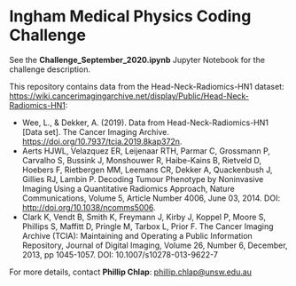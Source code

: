 # Ingham Medical Physics Coding Challenge

See the **Challenge_September_2020.ipynb** Jupyter Notebook for the challenge description.

This repository contains data from the Head-Neck-Radiomics-HN1 dataset: https://wiki.cancerimagingarchive.net/display/Public/Head-Neck-Radiomics-HN1:
- Wee, L., & Dekker, A. (2019). Data from Head-Neck-Radiomics-HN1 [Data set]. The Cancer Imaging Archive. https://doi.org/10.7937/tcia.2019.8kap372n.
- Aerts HJWL, Velazquez ER, Leijenaar RTH, Parmar C, Grossmann P, Carvalho S, Bussink J, Monshouwer R, Haibe-Kains B, Rietveld D, Hoebers F, Rietbergen MM, Leemans CR, Dekker A, Quackenbush J, Gillies RJ, Lambin P. Decoding Tumour Phenotype by Noninvasive Imaging Using a Quantitative Radiomics Approach, Nature Communications, Volume 5, Article Number 4006, June 03, 2014. DOI: http://doi.org/10.1038/ncomms5006. 
- Clark K, Vendt B, Smith K, Freymann J, Kirby J, Koppel P, Moore S, Phillips S, Maffitt D, Pringle M, Tarbox L, Prior F. The Cancer Imaging Archive (TCIA): Maintaining and Operating a Public Information Repository, Journal of Digital Imaging, Volume 26, Number 6, December, 2013, pp 1045-1057. DOI: 10.1007/s10278-013-9622-7


For more details, contact **Phillip Chlap**: [phillip.chlap@unsw.edu.au](phillip.chlap@unsw.edu.au)
